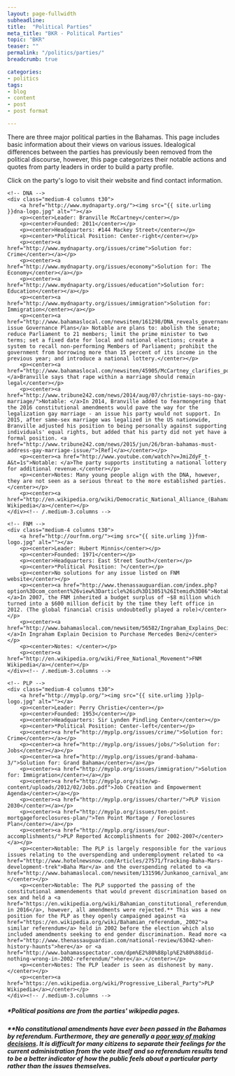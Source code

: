 ```yaml
---
layout: page-fullwidth
subheadline:
title:  "Political Parties"
meta_title: "BKR - Political Parties"
topic: "BKR"
teaser: ""
permalink: "/politics/parties/"
breadcrumb: true

categories:
- politics
tags:
- blog
- content
- post
- post format

---
```

There are three major political parties in the Bahamas. This page includes basic information about their views on various issues. Idealogical differences between the parties has previously been removed from the political discourse, however, this page categorizes their notable actions and quotes from party leaders in order to build a party profile.

Click on the party's logo to visit their website and find contact information.

<div class="row">

	<!-- DNA -->
	<div class="medium-4 columns t30">
		<a href="http://www.mydnaparty.org/"><img src="{{ site.urlimg }}dna-logo.jpg" alt=""></a>
		<p><center>Leader: Branville McCartney</center></p>
		<p><center>Founded: 2011</center></p>
		<p><center>Headquarters: #144 Mackey Street</center></p>
		<p><center>*Political Position: Center-right</center></p>
		<p><center><a href="http://www.mydnaparty.org/issues/crime">Solution for: Crime</center></a></p>
		<p><center><a href="http://www.mydnaparty.org/issues/economy">Solution for: The Economy</center></a></p>
		<p><center><a href="http://www.mydnaparty.org/issues/education">Solution for: Education</center></a></p>
		<p><center><a href="http://www.mydnaparty.org/issues/immigration">Solution for: Immigration</center></a></p>
		<p><center><a href="http://www.bahamaslocal.com/newsitem/161298/DNA_reveals_governance_plans.html">Cross-issue Governance Plans</a> Notable are plans to: abolish the senate; reduce Parliament to 21 members; limit the prime minister to two terms; set a fixed date for local and national elections; create a system to recall non-performing Members of Parliament; prohibit the government from borrowing more than 15 percent of its income in the previous year; and introduce a national lottery.</center></p>
		<p><center><a href="http://www.bahamaslocal.com/newsitem/45905/McCartney_clarifies_position_on_marital_rape_issue.html">Notable: </a>Branville says that rape within a marriage should remain legal</center></p>
		<p><center><a href="http://www.tribune242.com/news/2014/aug/07/christie-says-no-gay-marriage/">Notable: </a>In 2014, Branville added to fearmongering that the 2016 constitutional amendments would pave the way for the legalization gay marriage - an issue his party would not support. In 2015, after same-sex marriage was legalized in the US nationwide, Branville adjusted his position to being personally against supporting individuals' equal rights, but added that his party did not yet have a formal position. <a href="http://www.tribune242.com/news/2015/jun/26/bran-bahamas-must-address-gay-marriage-issue/">[Ref]</a></center></p>
		<p><center><a href="http://www.youtube.com/watch?v=JmiZdyF_t-A&t=1s">Notable: </a>The party supports instituting a national lottery for additional revenue.</center></p>
		<p><center>Notes: Many young people align with the DNA, however, they are not seen as a serious threat to the more established parties.</center></p>
		<p><center><a href="http://en.wikipedia.org/wiki/Democratic_National_Alliance_(Bahamas)">DNA Wikipedia</a></center></p>
	</div><!-- /.medium-3.columns -->

	<!-- FNM -->
	<div class="medium-4 columns t30">
		<a href="http://ourfnm.org/"><img src="{{ site.urlimg }}fnm-logo.jpg" alt=""></a>
		<p><center>Leader: Hubert Minnis</center></p>
		<p><center>Founded: 1971</center></p>
		<p><center>Headquarters: East Street South</center></p>
		<p><center>*Political Position: ?</center></p>
		<p><center>No solutions for any issue listed on FNM website</center></p>
		<p><center><a href="http://www.thenassauguardian.com/index.php?option%3Dcom_content%26view%3Darticle%26id%3D13051%26Itemid%3D86">Notable: </a>In 2007, the FNM inherited a budget surplus of ~$8 million which turned into a $600 million deficit by the time they left office in 2012. (The global financial crisis undoubtedly played a role)</center></p>
		<p><center><a href="http://www.bahamaslocal.com/newsitem/56582/Ingraham_Explains_Decision_To_Purchase_Mercedes_Benz.html">Notable: </a>In Ingraham Explain Decision to Purchase Mercedes Benz</center></p>
		<p><center>Notes: </center></p>
		<p><center><a href="http://en.wikipedia.org/wiki/Free_National_Movement">FNM Wikipedia</a></center></p>
	</div><!-- /.medium-3.columns -->

	<!-- PLP -->
	<div class="medium-4 columns t30">
		<a href="http://myplp.org/"><img src="{{ site.urlimg }}plp-logo.jpg" alt=""></a>
		<p><center>Leader: Perry Christie</center></p>
		<p><center>Founded: 1953</center></p>
		<p><center>Headquarters: Sir Lynden Pindling Center</center></p>
		<p><center>*Political Position: Center-left</center></p>
		<p><center><a href="http://myplp.org/issues/crime/">Solution for: Crime</center></a></p>
		<p><center><a href="http://myplp.org/issues/jobs/">Solution for: Jobs</center></a></p>
		<p><center><a href="http://myplp.org/issues/grand-bahama-3/">Solution for: Grand Bahama</center></a></p>
		<p><center><a href="http://myplp.org/issues/immigration/">Solution for: Immigration</center></a></p>
		<p><center><a href="http://myplp.org/site/wp-content/uploads/2012/02/Jobs.pdf">Job Creation and Empowerment Agenda</center></a></p>
		<p><center><a href="http://myplp.org/issues/charter/">PLP Vision 2030</center></a></p>
		<p><center><a href="http://myplp.org/issues/ten-point-mortgageforeclosures-plan/">Ten Point Mortage / Foreclosures Plan</center></a></p>
		<p><center><a href="http://myplp.org/issues/our-accomplishments/">PLP Reported Accomplishments for 2002-2007</center></a></p>
		<p><center>Notable: The PLP is largely responsible for the various issues relating to the overspending and underemployment related to <a href="htttp://www.hotelnewsnow.com/Articles/27571/Tracking-Baha-Mars-development-trek">Baha Mar</a> and the overspending related to <a href="http://www.bahamaslocal.com/newsitem/131596/Junkanoo_carnival_and_how_we_define_success.html">Carnival</a>.</center></p>
		<p><center>Notable: The PLP supported the passing of the constitutional ammendements that would prevent discrimination based on sex and held a <a href="https://en.wikipedia.org/wiki/Bahamian_constitutional_referendum,_2016">referndum in 2016</a>, however, all amendments were rejected.** This was a new position for the PLP as they openly campaigned against <a href="https://en.wikipedia.org/wiki/Bahamian_referendum,_2002">a similar referendum</a> held in 2002 before the election which also included amendments seeking to end gender discrimination. Read more <a href="http://www.thenassauguardian.com/national-review/63042-when-history-haunts">here</a> or <a href="http://www.bahamasspectator.com/dpm%E2%80%88plp%E2%80%88did-nothing-wrong-in-2002-referendum/">here</a>.</center></p>	
		<p><center>Notes: The PLP leader is seen as dishonest by many.</center></p>
		<p><center><a href="https://en.wikipedia.org/wiki/Progressive_Liberal_Party">PLP Wikipedia</a></center></p>
	</div><!-- /.medium-3.columns -->

</div><!-- /.row -->

<h5>*Political positions are from the parties' wikipedia pages.</h5>
<h5>**No constitutional amendments have ever been passed in the Bahamas by referendum. Furthermore, they are generally a <a href="http://www.politico.com/magazine/story/2016/07/brexit-trump-referendums-political-exclusion-214014">poor way of making decisions</a>. It is difficult for many citizens to separate their feelings for the current administration from the vote itself and so referendum results tend to be a better indicator of how the public feels about a particular party rather than the issues themselves.</h5>
